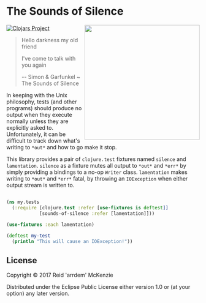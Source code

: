 # The Sounds of Silence
<img align="right" src="https://github.com/arrdem/sounds-of-silence/raw/master/etc/sounds-of-silence.jpg" width=300/>

[![Clojars Project](https://img.shields.io/clojars/v/me.arrdem/sounds-of-silence.svg)](https://clojars.org/me.arrdem/sounds-of-silence)

> Hello darkness my old friend
>
> I've come to talk with you again
>
> -- Simon & Garfunkel ~ The Sounds of Silence

In keeping with the Unix philosophy, tests (and other programs) should produce
no output when they execute normally unless they are explicitly asked to.
Unfortunately, it can be difficult to track down what's writing to `*out*` and
how to go make it stop.

This library provides a pair of `clojure.test` fixtures named `silence` and
`lamentation`. `silence` as a fixture mutes all output to `*out*` and `*err*`
by simply providing a bindings to a no-op `Writer` class. `lamentation` makes
writing to `*out*` and `*err*` fatal, by throwing an `IOException` when either
output stream is written to. 

## 

```clj
(ns my.tests
  (:require [clojure.test :refer [use-fixtures is deftest]]
            [sounds-of-silence :refer [lamentation]]))

(use-fixtures :each lamentation)

(deftest my-test
  (println "This will cause an IOException!"))
```

## License

Copyright © 2017 Reid 'arrdem' McKenzie

Distributed under the Eclipse Public License either version 1.0 or (at
your option) any later version.
